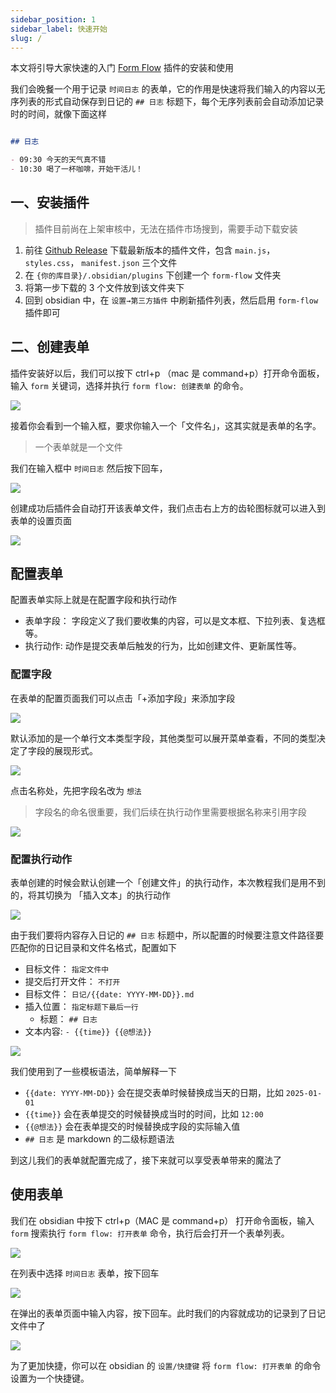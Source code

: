```yaml
---
sidebar_position: 1
sidebar_label: 快速开始
slug: /
---
```


本文将引导大家快速的入门 [Form Flow](https://github.com/vran-dev/obsidian-form-flow) 插件的安装和使用

我们会晚餐一个用于记录 `时间日志` 的表单，它的作用是快速将我们输入的内容以无序列表的形式自动保存到日记的 `## 日志` 标题下，每个无序列表前会自动添加记录时的时间，就像下面这样

```markdown

## 日志

- 09:30 今天的天气真不错
- 10:30 喝了一杯咖啡，开始干活儿！

```


## 一、安装插件

> 插件目前尚在上架审核中，无法在插件市场搜到，需要手动下载安装

1. 前往 [Github Release](https://github.com/vran-dev/obsidian-form-flow/releases) 下载最新版本的插件文件，包含 `main.js`，`styles.css`， `manifest.json` 三个文件
2. 在 `{你的库目录}/.obsidian/plugins` 下创建一个 `form-flow` 文件夹
3. 将第一步下载的 3 个文件放到该文件夹下
4. 回到 obsidian 中，在 `设置→第三方插件` 中刷新插件列表，然后启用 `form-flow` 插件即可

## 二、创建表单

插件安装好以后，我们可以按下 ctrl+p （mac 是 command+p）打开命令面板，输入 `form` 关键词，选择并执行 `form flow: 创建表单` 的命令。

![](01_quick_start/1984f3eb4e3a207654311ef5b2e80089.png)

接着你会看到一个输入框，要求你输入一个「文件名」，这其实就是表单的名字。

> 一个表单就是一个文件

我们在输入框中 `时间日志` 然后按下回车，

![](01_quick_start/45b7bc195562a1c900ff11edd8105142.png)

创建成功后插件会自动打开该表单文件，我们点击右上方的齿轮图标就可以进入到表单的设置页面

![](01_quick_start/3575e1e6f978e372b0694315b9125401.png)


## 配置表单

配置表单实际上就是在配置字段和执行动作

- 表单字段： 字段定义了我们要收集的内容，可以是文本框、下拉列表、复选框等。
- 执行动作:  动作是提交表单后触发的行为，比如创建文件、更新属性等。

### 配置字段

在表单的配置页面我们可以点击「+添加字段」来添加字段

![](01_quick_start/02a29a8eb77d6aeeb4fb759ab646103a.png)

默认添加的是一个单行文本类型字段，其他类型可以展开菜单查看，不同的类型决定了字段的展现形式。

![](01_quick_start/ca192cb908f2291ffef8fa0a948ef3ee.png)

点击名称处，先把字段名改为 `想法` 

> 字段名的命名很重要，我们后续在执行动作里需要根据名称来引用字段

![](01_quick_start/1c61b29ed95fff04ac55d76b7c46de7d.png)

### 配置执行动作

表单创建的时候会默认创建一个「创建文件」的执行动作，本次教程我们是用不到的，将其切换为 「插入文本」的执行动作

![](01_quick_start/ed0e2ec4b30a84eb99c78b7892140127.png)


由于我们要将内容存入日记的 `## 日志` 标题中，所以配置的时候要注意文件路径要匹配你的日记目录和文件名格式，配置如下

- 目标文件： `指定文件中`
- 提交后打开文件： `不打开`
- 目标文件： `日记/{{date: YYYY-MM-DD}}.md`
- 插入位置： `指定标题下最后一行`
	- 标题： `## 日志`
- 文本内容: `- {{time}} {{@想法}}`

![](01_quick_start/9d6c917257d772a95416ed7489511113.png)

我们使用到了一些模板语法，简单解释一下 

- `{{date: YYYY-MM-DD}}` 会在提交表单时候替换成当天的日期，比如 `2025-01-01`
- `{{time}}` 会在表单提交的时候替换成当时的时间，比如 `12:00`
- `{{@想法}}` 会在表单提交的时候替换成字段的实际输入值
- `## 日志` 是 markdown 的二级标题语法

到这儿我们的表单就配置完成了，接下来就可以享受表单带来的魔法了
## 使用表单

我们在 obsidian 中按下 ctrl+p（MAC 是 command+p） 打开命令面板，输入 `form` 搜索执行 `form flow: 打开表单` 命令，执行后会打开一个表单列表。

![](01_quick_start/58690a4ef9afcffc5621ba075da97b78.png)


在列表中选择 `时间日志` 表单，按下回车

![](01_quick_start/79886f46b3f3fc72c675486629a08fb2.png)

在弹出的表单页面中输入内容，按下回车。此时我们的内容就成功的记录到了日记文件中了

![](01_quick_start/0f004e83996fdf4a74120590c06d1ba5.gif)

为了更加快捷，你可以在 obsidian 的 `设置/快捷键` 将 `form flow: 打开表单` 的命令设置为一个快捷键。

